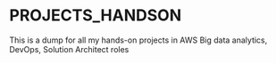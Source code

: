 # PROJECTS_HANDSON
This is a dump for all my hands-on projects in AWS Big data analytics, DevOps, Solution Architect roles
